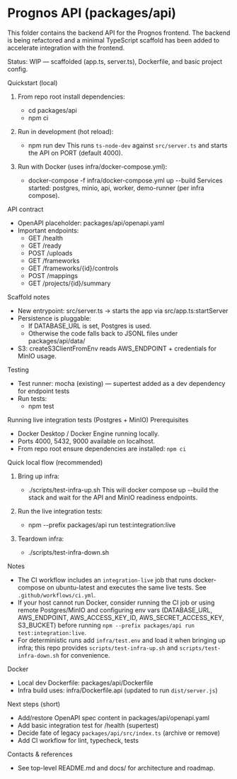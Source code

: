 # Prognos API (packages/api)

This folder contains the backend API for the Prognos frontend. The backend is being refactored and a minimal TypeScript scaffold has been added to accelerate integration with the frontend.

Status: WIP — scaffolded (app.ts, server.ts), Dockerfile, and basic project config.

Quickstart (local)
1. From repo root install dependencies:
   - cd packages/api
   - npm ci

2. Run in development (hot reload):
   - npm run dev
   This runs `ts-node-dev` against `src/server.ts` and starts the API on PORT (default 4000).

3. Run with Docker (uses infra/docker-compose.yml):
   - docker-compose -f infra/docker-compose.yml up --build
   Services started: postgres, minio, api, worker, demo-runner (per infra compose).

API contract
- OpenAPI placeholder: packages/api/openapi.yaml
- Important endpoints:
  - GET /health
  - GET /ready
  - POST /uploads
  - GET /frameworks
  - GET /frameworks/{id}/controls
  - POST /mappings
  - GET /projects/{id}/summary

Scaffold notes
- New entrypoint: src/server.ts -> starts the app via src/app.ts:startServer
- Persistence is pluggable:
  - If DATABASE_URL is set, Postgres is used.
  - Otherwise the code falls back to JSONL files under packages/api/data/
- S3: createS3ClientFromEnv reads AWS_ENDPOINT + credentials for MinIO usage.

Testing
- Test runner: mocha (existing) — supertest added as a dev dependency for endpoint tests
- Run tests:
  - npm test

Running live integration tests (Postgres + MinIO)
Prerequisites
- Docker Desktop / Docker Engine running locally.
- Ports 4000, 5432, 9000 available on localhost.
- From repo root ensure dependencies are installed: `npm ci`

Quick local flow (recommended)
1. Bring up infra:
   - ./scripts/test-infra-up.sh
   This will docker compose up --build the stack and wait for the API and MinIO readiness endpoints.

2. Run the live integration tests:
   - npm --prefix packages/api run test:integration:live

3. Teardown infra:
   - ./scripts/test-infra-down.sh

Notes
- The CI workflow includes an `integration-live` job that runs docker-compose on ubuntu-latest and executes the same live tests. See `.github/workflows/ci.yml`.
- If your host cannot run Docker, consider running the CI job or using remote Postgres/MinIO and configuring env vars (DATABASE_URL, AWS_ENDPOINT, AWS_ACCESS_KEY_ID, AWS_SECRET_ACCESS_KEY, S3_BUCKET) before running `npm --prefix packages/api run test:integration:live`.
- For deterministic runs add `infra/test.env` and load it when bringing up infra; this repo provides `scripts/test-infra-up.sh` and `scripts/test-infra-down.sh` for convenience.

Docker
- Local dev Dockerfile: packages/api/Dockerfile
- Infra build uses: infra/Dockerfile.api (updated to run `dist/server.js`)

Next steps (short)
- Add/restore OpenAPI spec content in packages/api/openapi.yaml
- Add basic integration test for /health (supertest)
- Decide fate of legacy `packages/api/src/index.ts` (archive or remove)
- Add CI workflow for lint, typecheck, tests

Contacts & references
- See top-level README.md and docs/ for architecture and roadmap.
